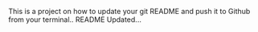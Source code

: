 This is a project on how to update your git README and push it to Github from your terminal..
README Updated...
